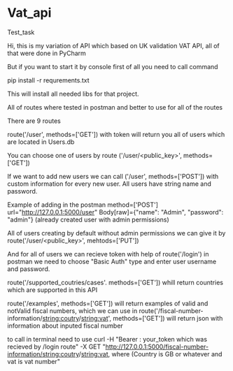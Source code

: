 # Vat_api
 Test_task

Hi, this is my variation of API which based on UK validation VAT API, all of that were done in PyCharm

But if you want to start it by console first of all you need to call command

pip install -r requrements.txt

This will install all needed libs for that project.

All of routes where tested in postman and better to use for all of the routes 

There are 9 routes

route('/user', methods=['GET']) with token will return you all of users which are located in Users.db

You can choose one of users by route ('/user/<public_key>', methods=['GET'])

If we want to add new users we can call ('/user', methods=['POST']) with custom information for every new user. All users have string name and password. 

Example of adding in the postman method=['POST'] url="http://127.0.0.1:5000/user" Body[raw]={"name": "Admin", "password": "admin"} (already created user with admin permissions)

All of users creating by default without admin permissions we can give it by route('/user/<public_key>', mehtods=['PUT'])

And for all of users we can recieve token with help of route('/login') in postman we need to choose "Basic Auth" type and enter user username and password.

route('/supported_coutries/cases'. methods=['GET']) whill return countries which are supported in this API

route('/examples', methods=['GET']) will return examples of valid and notValid fiscal numbers, which we can use in route('/fiscal-number-information/<string:coutry>/<string:vat>', methods=['GET']) will return json with information about inputed fiscal number

to call in terminal need to use curl -H "Bearer : your_token which was recieved by /login route" -X GET "http://127.0.0.1:5000/fiscal-number-information/<string:coutry>/<string:vat>, where (Country is GB or whatever and vat is vat number"

